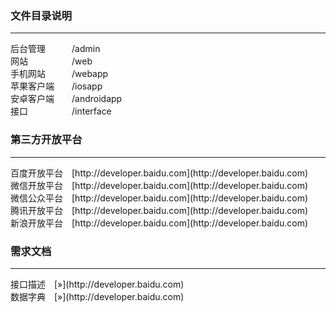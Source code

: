 ### 文件目录说明
<hr/>
后台管理　　　/admin<br/>
网站　　　　　/web<br/>
手机网站　　　/webapp<br/>
苹果客户端　　/iosapp<br/>
安卓客户端　　/androidapp<br/>
接口　　　　　/interface<br/>

### 第三方开放平台
<hr/>
百度开放平台　[http://developer.baidu.com](http://developer.baidu.com)<br/>
微信开放平台　[http://developer.baidu.com](http://developer.baidu.com)<br/>
微信公众平台　[http://developer.baidu.com](http://developer.baidu.com)<br/>
腾讯开放平台　[http://developer.baidu.com](http://developer.baidu.com)<br/>
新浪开放平台　[http://developer.baidu.com](http://developer.baidu.com)<br/>

### 需求文档
<hr/>
接口描述　[»](http://developer.baidu.com)<br/>
数据字典　[»](http://developer.baidu.com)<br/>
